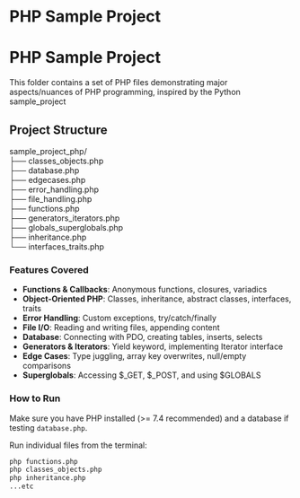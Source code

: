 # PHP Sample Project

# PHP Sample Project

This folder contains a set of PHP files demonstrating major aspects/nuances of PHP programming, inspired by the Python sample_project


## Project Structure

sample_project_php/\
├── classes_objects.php\
├── database.php\
├── edgecases.php\
├── error_handling.php\
├── file_handling.php \
├── functions.php\
├── generators_iterators.php\
├── globals_superglobals.php\
├── inheritance.php\
└── interfaces_traits.php

### Features Covered

- **Functions & Callbacks**: Anonymous functions, closures, variadics  
- **Object-Oriented PHP**: Classes, inheritance, abstract classes, interfaces, traits  
- **Error Handling**: Custom exceptions, try/catch/finally  
- **File I/O**: Reading and writing files, appending content  
- **Database**: Connecting with PDO, creating tables, inserts, selects  
- **Generators & Iterators**: Yield keyword, implementing Iterator interface  
- **Edge Cases**: Type juggling, array key overwrites, null/empty comparisons  
- **Superglobals**: Accessing $_GET, $_POST, and using $GLOBALS  

### How to Run

Make sure you have PHP installed (>= 7.4 recommended) and a database if testing `database.php`.

Run individual files from the terminal:

```bash
php functions.php
php classes_objects.php
php inheritance.php
...etc
